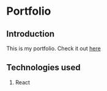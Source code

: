 # Portfolio
## Introduction
This is my portfolio. Check it out [here](https://portfolio-7lcy.onrender.com/)
## Technologies used
1. React
